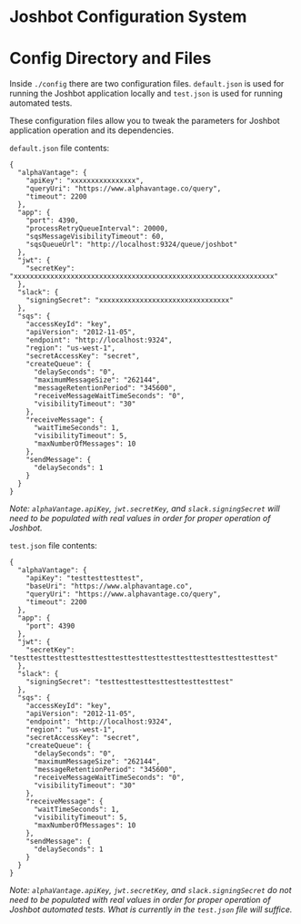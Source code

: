# Joshbot Configuration System

# Config Directory and Files

Inside `./config` there are two configuration files. `default.json` is used for running the Joshbot application locally and `test.json` is used for running automated tests.

These configuration files allow you to tweak the parameters for Joshbot application operation and its dependencies.

`default.json` file contents:
```
{
  "alphaVantage": {
    "apiKey": "xxxxxxxxxxxxxxxx",
    "queryUri": "https://www.alphavantage.co/query",
    "timeout": 2200
  },
  "app": {
    "port": 4390,
    "processRetryQueueInterval": 20000,
    "sqsMessageVisibilityTimeout": 60,
    "sqsQueueUrl": "http://localhost:9324/queue/joshbot"
  },
  "jwt": {
    "secretKey": "xxxxxxxxxxxxxxxxxxxxxxxxxxxxxxxxxxxxxxxxxxxxxxxxxxxxxxxxxxxxxxxx"
  },
  "slack": {
    "signingSecret": "xxxxxxxxxxxxxxxxxxxxxxxxxxxxxxxx"
  },
  "sqs": {
    "accessKeyId": "key",
    "apiVersion": "2012-11-05",
    "endpoint": "http://localhost:9324",
    "region": "us-west-1",
    "secretAccessKey": "secret",
    "createQueue": {
      "delaySeconds": "0",
      "maximumMessageSize": "262144",
      "messageRetentionPeriod": "345600",
      "receiveMessageWaitTimeSeconds": "0",
      "visibilityTimeout": "30"
    },
    "receiveMessage": {
      "waitTimeSeconds": 1,
      "visibilityTimeout": 5,
      "maxNumberOfMessages": 10
    },
    "sendMessage": {
      "delaySeconds": 1
    }
  }
}
```
_Note: `alphaVantage.apiKey`, `jwt.secretKey`, and `slack.signingSecret` will need to be populated with real values in order for proper operation of Joshbot._

`test.json` file contents:
```
{
  "alphaVantage": {
    "apiKey": "testtesttesttest",
    "baseUri": "https://www.alphavantage.co",
    "queryUri": "https://www.alphavantage.co/query",
    "timeout": 2200
  },
  "app": {
    "port": 4390
  },
  "jwt": {
    "secretKey": "testtesttesttesttesttesttesttesttesttesttesttesttesttesttesttest"
  },
  "slack": {
    "signingSecret": "testtesttesttesttesttesttesttest"
  },
  "sqs": {
    "accessKeyId": "key",
    "apiVersion": "2012-11-05",
    "endpoint": "http://localhost:9324",
    "region": "us-west-1",
    "secretAccessKey": "secret",
    "createQueue": {
      "delaySeconds": "0",
      "maximumMessageSize": "262144",
      "messageRetentionPeriod": "345600",
      "receiveMessageWaitTimeSeconds": "0",
      "visibilityTimeout": "30"
    },
    "receiveMessage": {
      "waitTimeSeconds": 1,
      "visibilityTimeout": 5,
      "maxNumberOfMessages": 10
    },
    "sendMessage": {
      "delaySeconds": 1
    }
  }
}

```
_Note: `alphaVantage.apiKey`, `jwt.secretKey`, and `slack.signingSecret` do not need to be populated with real values in order for proper operation of Joshbot automated tests. What is currently in the `test.json` file will suffice._
